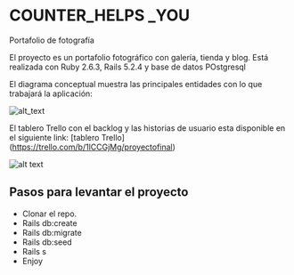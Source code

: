 # COUNTER_HELPS _YOU

Portafolio de fotografía

El proyecto es un portafolio fotográfico con galería, tienda y blog. Está realizada con Ruby 2.6.3, Rails 5.2.4 y base de datos POstgresql

El diagrama conceptual muestra las principales entidades con lo que trabajará la aplicación:

![alt_text][concept]

[concept]: /model.png  "diagrama conceptual"

El tablero Trello con el backlog y las historias de usuario esta disponible en el siguiente link:
[tablero Trello] (https://trello.com/b/1lCCGjMg/proyectofinal)

![alt text][logic]

[logic]: /data.png


## Pasos para levantar el proyecto
-  Clonar el repo.
-  Rails db:create
-  Rails db:migrate
-  Rails db:seed
-  Rails s
-  Enjoy